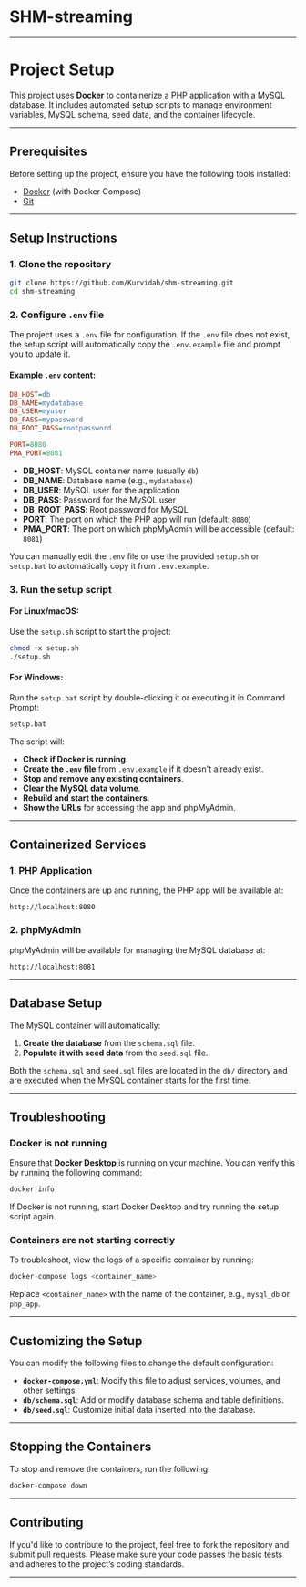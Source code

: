 # SHM-streaming

---

# Project Setup

This project uses **Docker** to containerize a PHP application with a MySQL database. It includes automated setup scripts to manage environment variables, MySQL schema, seed data, and the container lifecycle.

---

## Prerequisites

Before setting up the project, ensure you have the following tools installed:

- [Docker](https://www.docker.com/products/docker-desktop) (with Docker Compose)
- [Git](https://git-scm.com/downloads)

---

## Setup Instructions

### 1. Clone the repository

```bash
git clone https://github.com/Kurvidah/shm-streaming.git
cd shm-streaming
```

### 2. Configure `.env` file

The project uses a `.env` file for configuration. If the `.env` file does not exist, the setup script will automatically copy the `.env.example` file and prompt you to update it.

#### Example `.env` content:

```ini
DB_HOST=db
DB_NAME=mydatabase
DB_USER=myuser
DB_PASS=mypassword
DB_ROOT_PASS=rootpassword

PORT=8080
PMA_PORT=8081
```

- **DB_HOST**: MySQL container name (usually `db`)
- **DB_NAME**: Database name (e.g., `mydatabase`)
- **DB_USER**: MySQL user for the application
- **DB_PASS**: Password for the MySQL user
- **DB_ROOT_PASS**: Root password for MySQL
- **PORT**: The port on which the PHP app will run (default: `8080`)
- **PMA_PORT**: The port on which phpMyAdmin will be accessible (default: `8081`)

You can manually edit the `.env` file or use the provided `setup.sh` or `setup.bat` to automatically copy it from `.env.example`.

### 3. Run the setup script

#### For **Linux/macOS**:
Use the `setup.sh` script to start the project:

```bash
chmod +x setup.sh
./setup.sh
```

#### For **Windows**:
Run the `setup.bat` script by double-clicking it or executing it in Command Prompt:

```cmd
setup.bat
```

The script will:

- **Check if Docker is running**.
- **Create the `.env` file** from `.env.example` if it doesn't already exist.
- **Stop and remove any existing containers**.
- **Clear the MySQL data volume**.
- **Rebuild and start the containers**.
- **Show the URLs** for accessing the app and phpMyAdmin.

---

## Containerized Services

### 1. **PHP Application**

Once the containers are up and running, the PHP app will be available at:

```
http://localhost:8080
```

### 2. **phpMyAdmin**

phpMyAdmin will be available for managing the MySQL database at:

```
http://localhost:8081
```

---

## Database Setup

The MySQL container will automatically:

1. **Create the database** from the `schema.sql` file.
2. **Populate it with seed data** from the `seed.sql` file.

Both the `schema.sql` and `seed.sql` files are located in the `db/` directory and are executed when the MySQL container starts for the first time.

---

## Troubleshooting

### Docker is not running

Ensure that **Docker Desktop** is running on your machine. You can verify this by running the following command:

```bash
docker info
```

If Docker is not running, start Docker Desktop and try running the setup script again.

### Containers are not starting correctly

To troubleshoot, view the logs of a specific container by running:

```bash
docker-compose logs <container_name>
```

Replace `<container_name>` with the name of the container, e.g., `mysql_db` or `php_app`.

---

## Customizing the Setup

You can modify the following files to change the default configuration:

- **`docker-compose.yml`**: Modify this file to adjust services, volumes, and other settings.
- **`db/schema.sql`**: Add or modify database schema and table definitions.
- **`db/seed.sql`**: Customize initial data inserted into the database.

---

## Stopping the Containers

To stop and remove the containers, run the following:

```bash
docker-compose down
```

---

## Contributing

If you'd like to contribute to the project, feel free to fork the repository and submit pull requests. Please make sure your code passes the basic tests and adheres to the project’s coding standards.

---